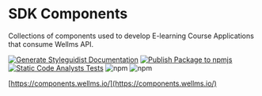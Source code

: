 # SDK Components

Collections of components used to develop E-learning Course Applications that consume Wellms API. 

[![Generate Styleguidist Documentation](https://github.com/EscolaLMS/Components/actions/workflows/pages.yml/badge.svg)](https://github.com/EscolaLMS/Components/actions/workflows/pages.yml)
[![Publish Package to npmjs](https://github.com/EscolaLMS/Components/actions/workflows/publish.yml/badge.svg)](https://github.com/EscolaLMS/Components/actions/workflows/publish.yml)
[![Static Code Analysts Tests](https://github.com/EscolaLMS/Components/actions/workflows/tests.yaml/badge.svg)](https://github.com/EscolaLMS/Components/actions/workflows/tests.yaml)
![npm](https://img.shields.io/npm/v/@escolalms/components)
![npm](https://img.shields.io/npm/dm/@escolalms/components)

[https://components.wellms.io/](https://components.wellms.io/)
